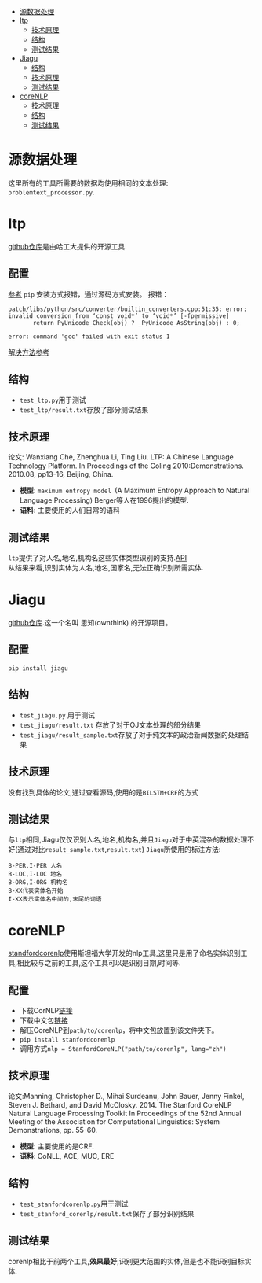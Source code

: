 <!-- TOC -->

- [源数据处理](#源数据处理)
- [ltp](#ltp)
    - [技术原理](#技术原理)
    - [结构](#结构)
    - [测试结果](#测试结果)
- [Jiagu](#jiagu)
    - [结构](#结构-1)
    - [技术原理](#技术原理-1)
    - [测试结果](#测试结果-1)
- [coreNLP](#corenlp)
    - [技术原理](#技术原理-2)
    - [结构](#结构-2)
    - [测试结果](#测试结果-2)

<!-- /TOC -->
# 源数据处理
这里所有的工具所需要的数据均使用相同的文本处理: `problemtext_processor.py`.
# ltp
[github仓库](https://github.com/HIT-SCIR/ltp)是由哈工大提供的开源工具.
## 配置
[参考](https://pyltp.readthedocs.io/zh_CN/latest/install.html)
`pip` 安装方式报错，通过源码方式安装。
报错：
```
patch/libs/python/src/converter/builtin_converters.cpp:51:35: error: invalid conversion from ‘const void*’ to ‘void*’ [-fpermissive]
       return PyUnicode_Check(obj) ? _PyUnicode_AsString(obj) : 0;

error: command 'gcc' failed with exit status 1
```
[解决方法参考](https://github.com/HIT-SCIR/pyltp/pull/193)
## 结构
- `test_ltp.py`用于测试
- `test_ltp/result.txt`存放了部分测试结果
## 技术原理
论文: Wanxiang Che, Zhenghua Li, Ting Liu. LTP: A Chinese Language Technology Platform. In Proceedings of the Coling 2010:Demonstrations. 2010.08, pp13-16, Beijing, China.
- **模型**: `maximum entropy model `(A Maximum Entropy Approach to Natural Language Processing)
Berger等人在1996提出的模型.
- **语料**: 主要使用的人们日常的语料
## 测试结果
`ltp`提供了对人名,地名,机构名这些实体类型识别的支持.[API](https://pyltp.readthedocs.io/zh_CN/latest/api.html#id5)<br>
从结果来看,识别实体为人名,地名,国家名,无法正确识别所需实体.
# Jiagu
[github仓库](https://github.com/ownthink/Jiagu).这一个名叫 思知(ownthink) 的开源项目。
## 配置
`pip install jiagu`
## 结构
- `test_jiagu.py` 用于测试
- `test_jiagu/result.txt` 存放了对于OJ文本处理的部分结果
- `test_jiagu/result_sample.txt`存放了对于纯文本的政治新闻数据的处理结果
## 技术原理
没有找到具体的论文,通过查看源码,使用的是`BILSTM+CRF`的方式
## 测试结果
与`ltp`相同,Jiagu仅仅识别人名,地名,机构名,并且`Jiagu`对于中英混杂的数据处理不好(通过对比`result_sample.txt`,`result.txt`)
`Jiagu`所使用的标注方法:
```
B-PER,I-PER 人名
B-LOC,I-LOC 地名
B-ORG,I-ORG 机构名
B-XX代表实体名开始
I-XX表示实体名中间的,末尾的词语
```
# coreNLP
[standfordcorenlp](https://github.com/stanfordnlp/CoreNLP)使用斯坦福大学开发的nlp工具,这里只是用了命名实体识别工具,相比较与之前的工具,这个工具可以是识别日期,时间等.
## 配置
- 下载CorNLP[链接](http://nlp.stanford.edu/software/stanford-corenlp-full-2018-10-05.zip)
- 下载中文包[链接](http://nlp.stanford.edu/software/stanford-chinese-corenlp-2018-10-05-models.jar)
- 解压CoreNLP到`path/to/corenlp`，将中文包放置到该文件夹下。
- `pip install stanfordcorenlp`
- 调用方式`nlp = StanfordCoreNLP("path/to/corenlp", lang="zh")`
## 技术原理
论文:Manning, Christopher D., Mihai Surdeanu, John Bauer, Jenny Finkel, Steven J. Bethard, and David McClosky. 2014. The Stanford CoreNLP Natural Language Processing Toolkit In Proceedings of the 52nd Annual Meeting of the Association for Computational Linguistics: System Demonstrations, pp. 55-60.
- **模型**: 主要使用的是CRF.
- **语料**: CoNLL, ACE, MUC, ERE
## 结构
- `test_stanfordcorenlp.py`用于测试
- `test_stanford_corenlp/result.txt`保存了部分识别结果
## 测试结果
corenlp相比于前两个工具,**效果最好**,识别更大范围的实体,但是也不能识别目标实体.
